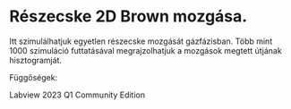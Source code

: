# Részecske 2D Brown mozgása.
Itt szimulálhatjuk egyetlen részecske mozgását gázfázisban. Több mint 1000 szimuláció futtatásával megrajzolhatjuk a mozgások megtett útjának hisztogramját.

Függőségek:

Labview 2023 Q1 Community Edition